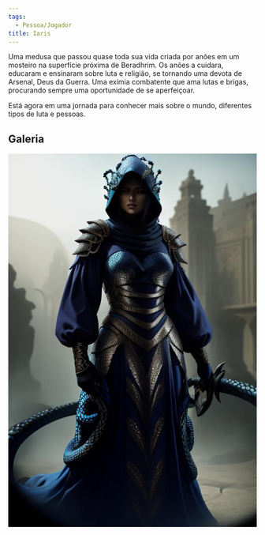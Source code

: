 ```yaml
---
tags:
  - Pessoa/Jogador
title: Iaris
---
```

Uma medusa que passou quase toda sua vida criada por anões em um mosteiro na superfície próxima de Beradhrim. Os anões a cuidara, educaram e ensinaram sobre luta e religião, se tornando uma devota de Arsenal, Deus da Guerra. Uma exímia combatente que ama lutas e brigas, procurando sempre uma oportunidade de se aperfeiçoar.

Está agora em uma jornada para conhecer mais sobre o mundo, diferentes tipos de luta e pessoas.

## Galeria
![iaris-fullbody.jpeg](./iaris-fullbody.jpeg)
